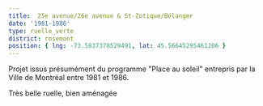 ```yaml
---
title:  25e avenue/26e avenue & St-Zotique/Bélanger
date: '1981-1986'
type: ruelle_verte
district: rosemont
position: { lng: -73.5837378529491, lat: 45.56645295461206 }
---
```


Projet issus présumément du programme "Place au soleil" entrepris par la Ville de Montréal entre 1981 et 1986.

Très belle ruelle, bien aménagée
